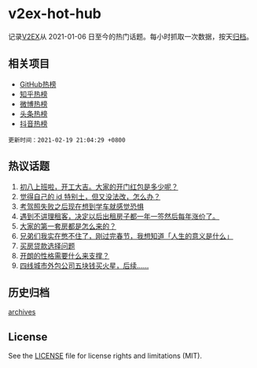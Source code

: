 # v2ex-hot-hub

 记录[V2EX](https://www.v2ex.com/)从 2021-01-06 日至今的热门话题。每小时抓取一次数据，按天[归档](archives)。
 
 ## 相关项目

- [GitHub热榜](https://github.com/snaildev/github-hot-hub)
- [知乎热榜](https://github.com/snaildev/zhihu-hot-hub)
- [微博热榜](https://github.com/snaildev/weibo-hot-hub)
- [头条热榜](https://github.com/snaildev/toutiao-hot-hub)
- [抖音热榜](https://github.com/snaildev/douyin-hot-hub)


 `更新时间：2021-02-19 21:04:29 +0800`

## 热议话题

1. [初八上班啦，开工大吉。大家的开门红包是多少呢？](https://www.v2ex.com/t/754104)
1. [觉得自己的 id 特别土，但又没法改，怎么办？](https://www.v2ex.com/t/754143)
1. [考驾照失败之后现在想到学车就感觉恐惧](https://www.v2ex.com/t/754202)
1. [遇到不讲理租客，决定以后出租房子都一年一签然后每年涨价了。](https://www.v2ex.com/t/754105)
1. [大家的第一套房都是怎么来的？](https://www.v2ex.com/t/754222)
1. [兄弟们我实在憋不住了，刚过完春节，我想知道「人生的意义是什么」](https://www.v2ex.com/t/754256)
1. [买房贷款选择问题](https://www.v2ex.com/t/754197)
1. [开朗的性格需要什么来支撑？](https://www.v2ex.com/t/754124)
1. [四线城市外包公司五块钱买火星，后续……](https://www.v2ex.com/t/754210)

## 历史归档

[archives](archives)

## License

See the [LICENSE](LICENSE) file for license rights and limitations (MIT).
